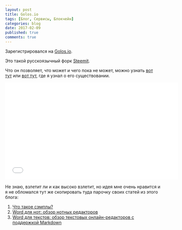 ```yaml
---
layout: post
title: Golos.io
tags: [Блог, Сервисы, Блокчейн]
categories: blog
date: 2017-02-09
published: true
comments: true
---
```

Зарегистрировался на [Golos.io](https://golos.io/@omega9).

Это такой русскоязычный форк [Steemit](https://steemit.com/@omega9).

Что он позволяет, что может и чего пока не может, можно узнать [вот тут](https://golos.io/ico) или [вот тут](https://www.linux.org.ru/news/opensource/13198686), где я узнал о его существовании.

<iframe width="560" height="315" src="//www.youtube.com/embed/8a0TPACOu2k" frameborder="0"> </iframe>

Не знаю, взлетит ли и как высоко взлетит, но идея мне очень нравится и я не обломался тут же скопировать туда парочку своих статей из этого блога:

1. [Что такое сэмплы?](https://golos.io/ru--muzyka/@omega9/chto-takoe-semply)
2. [Word для нот: обзор нотных редакторов](https://golos.io/ru--notnyie/@omega9/word-dlya-not-obzor-notnykh-redaktorov)
3. [Word для текстов: обзор текстовых онлайн-редакторов с поддержкой Markdown](https://golos.io/ru--onlaijn/@omega9/word-dlya-tekstov-obzor-tekstovykh-onlain-redaktorov-s-podderzhkoi-markdown)
